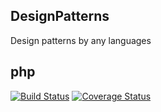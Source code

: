 DesignPatterns
--------------

Design patterns by any languages

## php

[![Build Status](https://travis-ci.org/JShadowMan/DesignPatterns.svg?branch=php)](https://travis-ci.org/JShadowMan/DesignPatterns)
[![Coverage Status](https://coveralls.io/repos/github/JShadowMan/DesignPatterns/badge.svg?branch=php)](https://coveralls.io/github/JShadowMan/DesignPatterns?branch=php)
